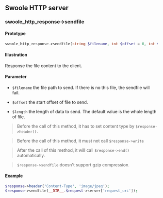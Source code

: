 ## Swoole HTTP server

### swoole_http_response->sendfile

#### Prototype

```php
swoole_http_response->sendfile(string $filename, int $offset = 0, int $length = 0);
```

#### Illustration

Response the file content to the client.

#### Parameter

- `$filename` the file path to send. If there is no this file, the sendfile will fail.

- `$offset` the start offset of file to send.

- `$length` the length of data to send. The default value is the whole length of file.

> Before the call of this method, it has to set content type by `$response->header()`.

> Before the call of this method, it must not call `$response->write`

> After the call of this method, it will call `$response->end()` automatically.

> `$response->sendfile` doesn't support gzip compression.

#### Example

```php
$response->header('Content-Type', 'image/jpeg');
$response->sendfile(__DIR__.$request->server['request_uri']);
```
